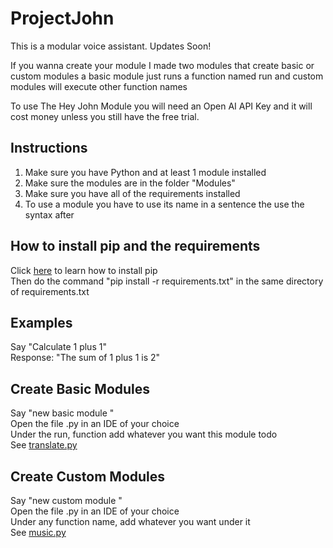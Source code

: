 # ProjectJohn
This is a modular voice assistant. Updates Soon!

If you wanna create your module I made two modules that create basic or custom modules a basic module just runs a function named run and custom modules will execute other function names

To use The Hey John Module you will need an Open AI API Key and it will cost money unless you still have the free trial.

## Instructions
1. Make sure you have Python and at least 1 module installed
2. Make sure the modules are in the folder "Modules"
3. Make sure you have all of the requirements installed
4. To use a module you have to use its name in a sentence the use the syntax after

## How to install pip and the requirements
Click <a href="https://www.geeksforgeeks.org/how-to-install-pip-on-windows/">here</a> to learn how to install pip <br />
Then do the command "pip install -r requirements.txt" in the same directory of requirements.txt

## Examples
Say "Calculate 1 plus 1" <br />
Response: "The sum of 1 plus 1 is 2"

## Create Basic Modules
Say "new basic module <NAME>" <br />
Open the file <NAME>.py in an IDE of your choice <br />
Under the run, function add whatever you want this module todo <br />
See <a href="https://github.com/Turnrp/ProjectJohn/blob/main/Modules/translate.py">translate.py</a>

## Create Custom Modules
Say "new custom module <NAME>" <br />
Open the file <NAME>.py in an IDE of your choice <br />
Under any function name, add whatever you want under it <br />
See <a href="https://github.com/Turnrp/ProjectJohn/blob/main/Modules/music.py">music.py</a>
